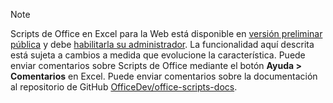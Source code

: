 > [!NOTE]
> Scripts de Office en Excel para la Web está disponible en [versión preliminar pública](https://techcommunity.microsoft.com/t5/excel-blog/announcing-office-scripts-preview/ba-p/1093559) y debe [habilitarla su administrador](/microsoft-365/admin/manage/manage-office-scripts-settings). La funcionalidad aquí descrita está sujeta a cambios a medida que evolucione la característica. Puede enviar comentarios sobre Scripts de Office mediante el botón **Ayuda > Comentarios** en Excel. Puede enviar comentarios sobre la documentación al repositorio de GitHub [OfficeDev/office-scripts-docs](https://github.com/OfficeDev/office-scripts-docs/issues).
